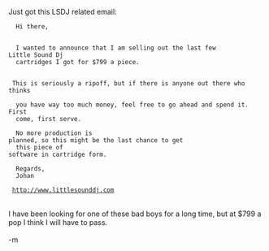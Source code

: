Just got this LSDJ related email:
<br /><code>
<br />  &nbsp;Hi there,
<br />
<br />  &nbsp;I wanted to announce that I am selling out the last few Little Sound Dj 
<br />  &nbsp;cartridges I got for $799 a piece.
<br />
<br />  &nbsp;This is seriously a ripoff, but if there is anyone out there who thinks 
<br />  &nbsp;you have way too much money, feel free to go ahead and spend it. First 
<br />  &nbsp;come, first serve.
<br />
<br />  &nbsp;No more production is planned, so this might be the last chance to get 
<br />  &nbsp;this piece of software in cartridge form.
<br />
<br />  &nbsp;Regards,
<br />  &nbsp;Johan
<br />  &nbsp;<a href="http://www.littlesounddj.com">http://www.littlesounddj.com</a>
<br /></code>
<br />I have been looking for one of these bad boys for a long time, but at $799 a pop I think I will have to pass.
<br />
<br />-m
<br />
<br />